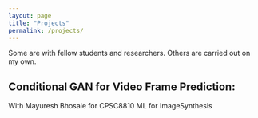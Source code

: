 ```yaml
---
layout: page
title: "Projects"
permalink: /projects/
---
```


Some are with fellow students and researchers. Others are carried out on my own.

## Conditional GAN for Video Frame Prediction:

With Mayuresh Bhosale for CPSC8810 ML for ImageSynthesis



<!-- [Projects](/prakhargupta/_pages/projects.md/) -->